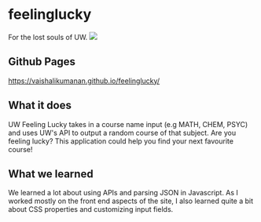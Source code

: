 # feelinglucky
For the lost souls of UW.
<img src="https://i.imgur.com/VVoGYFW.jpg">

## Github Pages
https://vaishalikumanan.github.io/feelinglucky/

## What it does
UW Feeling Lucky takes in a course name input (e.g MATH, CHEM, PSYC) and uses UW's API to output a random course of that subject. Are you feeling lucky? This application could help you find your next favourite course!

## What we learned
We learned a lot about using APIs and parsing JSON in Javascript. As I worked mostly on the front end aspects of the site, I also learned quite a bit about CSS properties and customizing input fields. 

